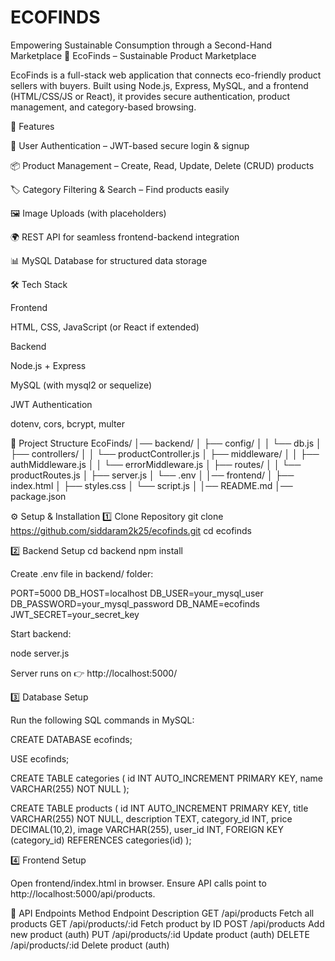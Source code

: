 # ECOFINDS
Empowering Sustainable Consumption through a Second-Hand Marketplace
🌱 EcoFinds – Sustainable Product Marketplace

EcoFinds is a full-stack web application that connects eco-friendly product sellers with buyers.
Built using Node.js, Express, MySQL, and a frontend (HTML/CSS/JS or React), it provides secure authentication, product management, and category-based browsing.

🚀 Features

🔐 User Authentication – JWT-based secure login & signup

📦 Product Management – Create, Read, Update, Delete (CRUD) products

🏷 Category Filtering & Search – Find products easily

🖼 Image Uploads (with placeholders)

🌍 REST API for seamless frontend-backend integration

📊 MySQL Database for structured data storage

🛠 Tech Stack

Frontend

HTML, CSS, JavaScript (or React if extended)

Backend

Node.js + Express

MySQL (with mysql2 or sequelize)

JWT Authentication

dotenv, cors, bcrypt, multer

📂 Project Structure
EcoFinds/
│── backend/
│   ├── config/
│   │   └── db.js
│   ├── controllers/
│   │   └── productController.js
│   ├── middleware/
│   │   ├── authMiddleware.js
│   │   └── errorMiddleware.js
│   ├── routes/
│   │   └── productRoutes.js
│   ├── server.js
│   └── .env
│
│── frontend/
│   ├── index.html
│   ├── styles.css
│   └── script.js
│
│── README.md
│── package.json

⚙️ Setup & Installation
1️⃣ Clone Repository
git clone https://github.com/siddaram2k25/ecofinds.git
cd ecofinds

2️⃣ Backend Setup
cd backend
npm install


Create .env file in backend/ folder:

PORT=5000
DB_HOST=localhost
DB_USER=your_mysql_user
DB_PASSWORD=your_mysql_password
DB_NAME=ecofinds
JWT_SECRET=your_secret_key


Start backend:

node server.js


Server runs on 👉 http://localhost:5000/

3️⃣ Database Setup

Run the following SQL commands in MySQL:

CREATE DATABASE ecofinds;

USE ecofinds;

CREATE TABLE categories (
  id INT AUTO_INCREMENT PRIMARY KEY,
  name VARCHAR(255) NOT NULL
);

CREATE TABLE products (
  id INT AUTO_INCREMENT PRIMARY KEY,
  title VARCHAR(255) NOT NULL,
  description TEXT,
  category_id INT,
  price DECIMAL(10,2),
  image VARCHAR(255),
  user_id INT,
  FOREIGN KEY (category_id) REFERENCES categories(id)
);

4️⃣ Frontend Setup

Open frontend/index.html in browser.
Ensure API calls point to http://localhost:5000/api/products.

📡 API Endpoints
Method	Endpoint	Description
GET	/api/products	Fetch all products
GET	/api/products/:id	Fetch product by ID
POST	/api/products	Add new product (auth)
PUT	/api/products/:id	Update product (auth)
DELETE	/api/products/:id	Delete product (auth)
